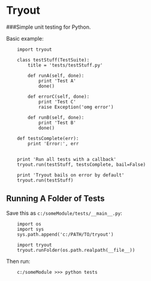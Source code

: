 # Tryout
###Simple unit testing for Python.

Basic example:
```
	import tryout

	class testStuff(TestSuite):
		title = 'tests/testStuff.py'

		def runA(self, done):
			print 'Test A'
			done()

		def errorC(self, done):
			print 'Test C'
			raise Exception('omg error')

		def runB(self, done):
			print 'Test B'
			done()

	def testsComplete(err):
		print 'Error:', err


	print 'Run all tests with a callback'
	tryout.run(testStuff, testsComplete, bail=False)

	print 'Tryout bails on error by default'
	tryout.run(testStuff)
```

## Running A Folder of Tests

Save this as ```c:/someModule/tests/__main__.py```:
```
	import os
	import sys
	sys.path.append('c:/PATH/TO/tryout')

	import tryout
	tryout.runFolder(os.path.realpath(__file__))
```

Then run:

```
	c:/someModule >>> python tests
```
